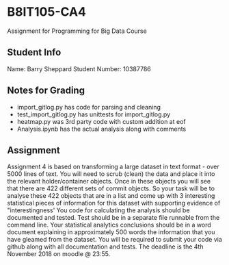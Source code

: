 # B8IT105-CA4
Assignment for Programming for Big Data Course

## Student Info
Name: Barry Sheppard
Student Number: 10387786

## Notes for Grading
* import_gitlog.py has code for parsing and cleaning
* test_import_gitlog.py has unittests for import_gitlog.py
* heatmap.py was 3rd party code with custom addition at eof
* Analysis.ipynb has the actual analysis along with comments


## Assignment
Assignment 4 is based on transforming a large dataset in text format - over 5000 lines of text.
You will need to scrub (clean) the data and place it into the relevant holder/container objects.
Once in these objects you will see that there are 422 different sets of commit objects.
So your task will be to analyse these 422 objects that are in a list and come up with 3 interesting statistical pieces of information for this dataset with supporting evidence of "interestingness'
You code for calculating the analysis should be documented and tested.
Test should be in a separate file runnable from the command line.
Your statistical analytics conclusions should be in a word document explaining in approximately 500 words the information that you have gleamed from the dataset.
You will be required to submit your code via github along with all documentation and tests.
The deadline is the 4th November 2018 on moodle @ 23:55.
